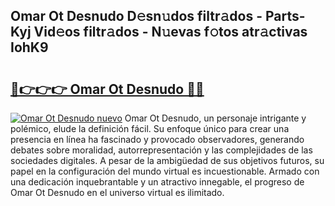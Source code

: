 ## Omar Ot Desnudo D𝚎sn𝚞dos filtr𝚊dos - Parts-Kyj Vid𝚎os filtr𝚊dos - N𝚞evas f𝚘tos atr𝚊ctivas IohK9

# <h2><a href="http://mb7s5l.tromn.icu/?c=Omar+Ot+Desnudo">🔗👉👉👉 Omar Ot Desnudo 🔗🔗</a></h2>

[![Omar Ot Desnudo nuevo](https://i.imgur.com/pEAQMta.gif)](http://mb7s5l.tromn.icu/?c=Omar+Ot+Desnudo)
Omar Ot Desnudo, un personaje intrigante y polémico, elude la definición fácil. Su enfoque único para crear una presencia en línea ha fascinado y provocado observadores, generando debates sobre moralidad, autorrepresentación y las complejidades de las sociedades digitales. A pesar de la ambigüedad de sus objetivos futuros, su papel en la configuración del mundo virtual es incuestionable. Armado con una dedicación inquebrantable y un atractivo innegable, el progreso de Omar Ot Desnudo en el universo virtual es ilimitado.
